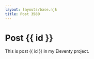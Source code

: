 ```yaml
---
layout: layouts/base.njk
title: Post 3580
---
```


# Post {{ id }}

This is post {{ id }} in my Eleventy project.
